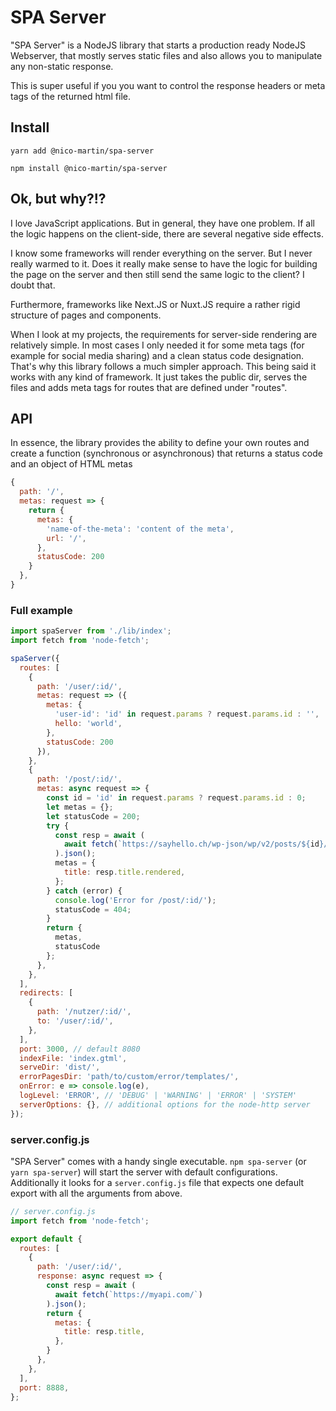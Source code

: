 # SPA Server

"SPA Server" is a NodeJS library that starts a production ready NodeJS Webserver, that mostly serves static files and also allows you to manipulate any non-static response.

This is super useful if you you want to control the response headers or meta tags of the returned html file.

## Install

```
yarn add @nico-martin/spa-server
```
```
npm install @nico-martin/spa-server
```

## Ok, but why?!?

I love JavaScript applications. But in general, they have one problem. If all the logic happens on the client-side, there are several negative side effects.

I know some frameworks will render everything on the server. But I never really warmed to it. Does it really make sense to have the logic for building the page on the server and then still send the same logic to the client? I doubt that.

Furthermore, frameworks like Next.JS or Nuxt.JS require a rather rigid structure of pages and components.

When I look at my projects, the requirements for server-side rendering are relatively simple. In most cases I only needed it for some meta tags (for example for social media sharing) and a clean status code designation. That's why this library follows a much simpler approach. This being said it works with any kind of framework. It just takes the public dir, serves the files and adds meta tags for routes that are defined under "routes".
## API

In essence, the library provides the ability to define your own routes and create a function (synchronous or asynchronous) that returns a status code and an object of HTML metas

```js
{
  path: '/',
  metas: request => {
    return {
      metas: {
        'name-of-the-meta': 'content of the meta',
        url: '/',
      },
      statusCode: 200
    }
  },
}
```

### Full example

```js
import spaServer from './lib/index';
import fetch from 'node-fetch';

spaServer({
  routes: [
    {
      path: '/user/:id/',
      metas: request => ({    
        metas: {
          'user-id': 'id' in request.params ? request.params.id : '',
          hello: 'world',
        },
        statusCode: 200
      }),
    },
    {
      path: '/post/:id/',
      metas: async request => {
        const id = 'id' in request.params ? request.params.id : 0;
        let metas = {};
        let statusCode = 200;
        try {
          const resp = await (
            await fetch(`https://sayhello.ch/wp-json/wp/v2/posts/${id}/`)
          ).json();
          metas = {
            title: resp.title.rendered,
          };
        } catch (error) {
          console.log('Error for /post/:id/');
          statusCode = 404;
        }
        return {
          metas,
          statusCode
        };
      },
    },
  ],
  redirects: [
    {
      path: '/nutzer/:id/',
      to: '/user/:id/',
    },
  ],
  port: 3000, // default 8080
  indexFile: 'index.gtml',
  serveDir: 'dist/',
  errorPagesDir: 'path/to/custom/error/templates/',
  onError: e => console.log(e),
  logLevel: 'ERROR', // 'DEBUG' | 'WARNING' | 'ERROR' | 'SYSTEM'
  serverOptions: {}, // additional options for the node-http server
});
```

### server.config.js

"SPA Server" comes with a handy single executable. `npm spa-server` (or `yarn spa-server`) will start the server with default configurations. Additionally it looks for a `server.config.js` file that expects one default export with all the arguments from above.

```js
// server.config.js
import fetch from 'node-fetch';

export default {
  routes: [
    {
      path: '/user/:id/',
      response: async request => {
        const resp = await (
          await fetch(`https://myapi.com/`)
        ).json();
        return {
          metas: {
            title: resp.title,
          },
        }
      },
    },
  ],
  port: 8888,
};
```
